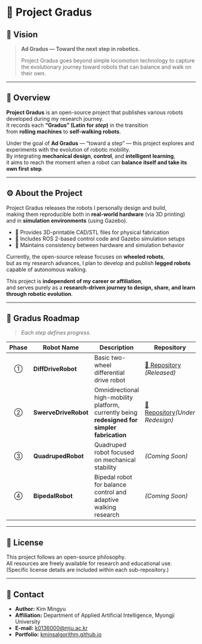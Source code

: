 # 🦾 Project Gradus  

## 🧠 Vision
> **Ad Gradus — Toward the next step in robotics.**  
>  
> Project Gradus goes beyond simple locomotion technology to capture the evolutionary journey toward robots that can balance and walk on their own.

---
## 🧭 Overview
**Project Gradus** is an open-source project that publishes various robots developed during my research journey.  
It records each **“Gradus” (Latin for *step*)** in the transition  
from **rolling machines** to **self-walking robots**.

Under the goal of **Ad Gradus** — “toward a step” — this project explores and experiments with the evolution of robotic mobility.  
By integrating **mechanical design**, **control**, and **intelligent learning**,  
it aims to reach the moment when a robot can **balance itself and take its own first step**.

---

## ⚙️ About the Project
Project Gradus releases the robots I personally design and build,  
making them reproducible both in **real-world hardware** (via 3D printing)  
and in **simulation environments** (using Gazebo).

- 🧩 Provides 3D-printable CAD/STL files for physical fabrication  
- 🧠 Includes ROS 2-based control code and Gazebo simulation setups  
- 🔁 Maintains consistency between hardware and simulation behavior  

Currently, the open-source release focuses on **wheeled robots**,  
but as my research advances, I plan to develop and publish **legged robots** capable of autonomous walking.  

This project is **independent of my career or affiliation**,  
and serves purely as a **research-driven journey to design, share, and learn through robotic evolution**.

---

## 🦿 Gradus Roadmap  
> *Each step defines progress.*

| Phase | Robot Name | Description | Repository |
|:------:|------------|--------------|-------------|
| ① | **DiffDriveRobot** | Basic two-wheel differential drive robot | [🔗 Repository](https://github.com/kminsalgorithm/DiffDriveRobot) *(Released)* |
| ② | **SwerveDriveRobot** | Omnidirectional high-mobility platform, currently being **redesigned for simpler fabrication** | [🔗 Repository](https://github.com/kMinsAlgorithm/SwerveDriveRobot)*(Under Redesign)* |
| ③ | **QuadrupedRobot** | Quadruped robot focused on mechanical stability | *(Coming Soon)* |
| ④ | **BipedalRobot** | Bipedal robot for balance control and adaptive walking research | *(Coming Soon)* |

---

## 📜 License
This project follows an open-source philosophy.  
All resources are freely available for research and educational use.  
(Specific license details are included within each sub-repository.)

---

## 🧩 Contact
- **Author:** Kim Mingyu  
- **Affiliation:** Department of Applied Artificial Intelligence, Myongji University  
- **E-mail:** [k0136000@mju.ac.kr](mailto:k0136000@mju.ac.kr)  
- **Portfolio:** [kminsalgorithm.github.io](https://kminsalgorithm.github.io)

